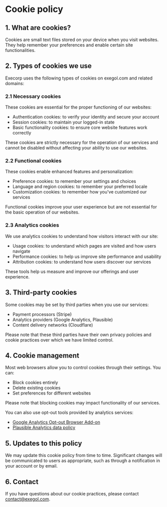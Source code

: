 # Cookie policy

## 1. What are cookies?

Cookies are small text files stored on your device when you visit websites. They help remember your preferences and enable certain site functionalities.

## 2. Types of cookies we use

Execorp uses the following types of cookies on exegol.com and related domains:

### 2.1 Necessary cookies

These cookies are essential for the proper functioning of our websites:
- Authentication cookies: to verify your identity and secure your account
- Session cookies: to maintain your logged-in state
- Basic functionality cookies: to ensure core website features work correctly

These cookies are strictly necessary for the operation of our services and cannot be disabled without affecting your ability to use our websites.

### 2.2 Functional cookies

These cookies enable enhanced features and personalization:
- Preference cookies: to remember your settings and choices
- Language and region cookies: to remember your preferred locale
- Customization cookies: to remember how you've customized our services

Functional cookies improve your user experience but are not essential for the basic operation of our websites.

### 2.3 Analytics cookies

We use analytics cookies to understand how visitors interact with our site:
- Usage cookies: to understand which pages are visited and how users navigate
- Performance cookies: to help us improve site performance and usability
- Attribution cookies: to understand how users discover our services

These tools help us measure and improve our offerings and user experience.

## 3. Third-party cookies

Some cookies may be set by third parties when you use our services:
- Payment processors (Stripe)
- Analytics providers (Google Analytics, Plausible)
- Content delivery networks (Cloudflare)

Please note that these third parties have their own privacy policies and cookie practices over which we have limited control.

## 4. Cookie management

Most web browsers allow you to control cookies through their settings. You can:
- Block cookies entirely
- Delete existing cookies
- Set preferences for different websites

Please note that blocking cookies may impact functionality of our services.

You can also use opt-out tools provided by analytics services:
- [Google Analytics Opt-out Browser Add-on](https://tools.google.com/dlpage/gaoptout)
- [Plausible Analytics data policy](https://plausible.io/data-policy)

## 5. Updates to this policy

We may update this cookie policy from time to time. Significant changes will be communicated to users as appropriate, such as through a notification in your account or by email.

## 6. Contact

If you have questions about our cookie practices, please contact [contact@exegol.com](mailto:contact@exegol.com). 
